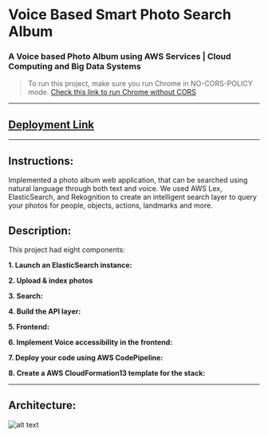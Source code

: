 # Voice Based Smart Photo Search Album

### A Voice based Photo Album using AWS Services | Cloud Computing and Big Data Systems

> To run this project, make sure you run Chrome in NO-CORS-POLICY mode.
> [Check this link to run Chrome without CORS](https://stackoverflow.com/questions/3102819/disable-same-origin-policy-in-chrome)

---

## [Deployment Link](http://search.photos.s3-website-us-east-1.amazonaws.com/)

---

## Instructions:

Implemented a photo album web application, that can be searched using natural language through both text and voice. We used AWS Lex, ElasticSearch, and Rekognition to create an intelligent search layer to query your photos for people, objects, actions, landmarks and more.

## Description:

This project had eight components:

**1. Launch an ElasticSearch instance:**

**2. Upload & index photos**

**3. Search:**

**4. Build the API layer:**

**5. Frontend:**

**6. Implement Voice accessibility in the frontend:**

**7. Deploy your code using AWS CodePipeline:**

**8. Create a AWS CloudFormation13 template for the stack:**

---

## Architecture: 

![alt text](https://i.imgur.com/WAiamJ8.png)